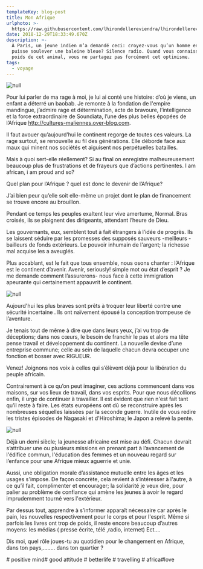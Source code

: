 ```yaml
---
templateKey: blog-post
title: Mon Afrique
urlphoto: >-
  https://raw.githubusercontent.com/lhirondellereviendra/lhirondellereviendra/test/static/img/7583907600_img_1288-1.jpg
date: 2018-12-29T18:33:49.670Z
description: >-
  À Paris, un jeune indien m’a demandé ceci: croyez-vous qu’un homme enragé
  puisse soulever une baleine bleue? Silence radio. Quand vous connaissez le
  poids de cet animal, vous ne partagez pas forcément cet optimisme.
tags:
  - voyage
---
```

![null](/img/7583907600_img_1288-1.jpg)

Pour lui parler de ma rage à moi, je lui ai conté une histoire: d’où je viens, un enfant a déterré un baobab. Je remonte à la fondation de l'empire mandingue, j’admire rage et détermination, acte de bravoure, l’intelligence et la force extraordinaire de Soundiata, l’une des plus belles épopées de l’Afrique http://cultures-maliennes.over-blog.com.

Il faut avouer qu’aujourd’hui le continent regorge de toutes ces valeurs. La rage surtout, se renouvelle au fil des générations. Elle déborde face aux maux qui minent nos sociétés et aiguisent nos perpétuelles batailles.

Mais à quoi sert-elle réellement? Si au final on enregistre malheureusement beaucoup plus de frustrations et de frayeurs que d’actions pertinentes. I am african, i am proud and so?

Quel plan pour l’Afrique ? quel est donc le devenir de l’Afrique?

J’ai bien peur qu’elle soit elle-même un projet dont le plan de financement se trouve encore au brouillon.

Pendant ce temps les peuples exaltent leur vive amertume, Normal. Bras croisés, ils se plaignent des dirigeants, attendant l’heure de Dieu.

Les gouvernants, eux, semblent tout à fait étrangers à l’idée de progrès. Ils se laissent séduire par les promesses des supposés sauveurs -meilleurs -bailleurs de fonds extérieurs. Le pouvoir inhumain de l'argent; la richesse mal acquise les a aveuglés.

Plus accablant, est le fait que tous ensemble, nous osons chanter : l’Afrique est le continent d’avenir. Avenir, seriously! simple mot ou état d’esprit ? Je me demande comment l’assurerons- nous face à cette immigration apeurante qui certainement appauvrit le continent. 

![null](/img/2cd80158-ecb2-4d5f-b267-9bd57e66dbdb.jpg)

Aujourd'hui les plus braves sont prêts à troquer leur liberté contre une sécurité incertaine . Ils ont naïvement épousé la conception trompeuse de l’aventure.

Je tenais tout de même à dire que dans leurs yeux, j’ai vu trop de déceptions; dans nos cœurs, le besoin de franchir le pas et alors ma tête pense travail et développement du continent. La nouvelle devise d’une entreprise commune; celle au sein de laquelle chacun devra occuper une fonction et bosser avec RIGUEUR.

Venez! Joignons nos voix à celles qui s’élèvent déjà pour la libération du peuple africain.

Contrairement à ce qu’on peut imaginer, ces actions commencent dans vos maisons, sur vos lieux de travail, dans vos esprits. Pour que nous décollions enfin, il urge de continuer à travailler. Il est évident que rien n'est fait tant qu’il reste à faire. Les états européens ont dû se reconstruire après les nombreuses séquelles laissées par la seconde guerre. Inutile de vous redire les tristes épisodes de Nagasaki et d'Hiroshima; le Japon a relevé la pente.

![null](/img/ae168b2b-b59d-404e-9edc-413afb85c116-1.jpg)

Déjà un demi siècle; la jeunesse africaine est mise au défi. Chacun devrait s’attribuer une ou plusieurs missions en prenant part à l’avancement de l'édifice commun, l'éducation des femmes et un nouveau regard sur l’enfance pour une Afrique mieux aguerrie et unie.

Aussi, une obligation morale d’assistance mutuelle entre les âges et les usages s'impose. De façon concrète, cela revient à s’intéresser à l'autre, à ce qu’il fait, complimenter et encourager; la solidarité je veux dire, pour palier au problème de confiance qui amène les jeunes à avoir le regard imprudemment tourné vers l'extérieur.

Par dessus tout, apprendre à s’informer apparaît nécessaire car après le pain, les nouvelles respectivement pour le corps et pour l'esprit. Même si parfois les livres ont trop de poids, il reste encore beaucoup d’autres moyens: les médias ( presse écrite, télé ,radio, internet) Ect....

Dis moi, quel rôle joues-tu au quotidien pour le changement en Afrique, dans ton pays,........ dans ton quartier ?

\# positive mind# good attitude # betterlife # travelling # africa#love
